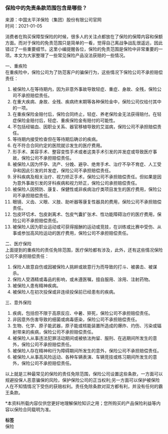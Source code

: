 ### 保险中的免责条款范围包含是哪些？

来源：中国太平洋保险（集团）股份有限公司官网  
时间：2021-01-05

消费者在购买保障型保险的时候，很多人的关注点都放在了保险的保障内容和保额方面。而对于保险的免责范围只是简单的一看，觉得自己离战争战乱很遥远，因此错过了一些重要细节。这里小编提醒各位，保险的免责范围是保险中非常重要的一项。本文为大家整理了一些常见保险产品没法获赔的一些情况。

一、重疾险  
在重疾险中，保险公司为了防范客户的骗保行为，这些情况下保险公司不承担赔偿责任：

1. 被保险人在等待期内，因为非意外事故导致轻症、重症、身故、全残，保险公司不承担赔偿责任。
2. 在重大疾病、身故、全残、疾病终末期等各种保险金中，保险公司仅给付其中的一项。
3. 在重疾保险金赔付后，保险合同终止，轻症、养老保险金无法获得赔付。在轻症保险金赔付后，轻症、重疾保险金有赔付的可能性。
4. 不包括经输血、因职业关系、器官移植导致的艾滋病，保险公司不承担赔偿责任。
5. 等待期内接受检查但在等待期后确诊的疾病。
6. 在不符合合同约定的医院就诊发生的医疗费用。
7. 形手术、美容手术、整容变性手术或者这类手术引发的并发症或导致医疗事故，保险公司不承担赔偿责任。
8. 被保险人因为怀孕、流产、分娩、避孕、绝育手术、治疗不孕不育症、人工受孕和因此引发的并发症，保险公司不承担赔偿责任。
9. 牙科疾病及相关治疗、视力矫正手术，保险公司不承担赔偿责任。但如果是因为意外事故引发的牙科疾病和视力矫正，保险公司承担赔偿责任。
10. 被保险人因预防、康复、保健性或非疾病治疗类项目发生的医疗费用，保险公司不承担赔偿责任。
11. 眼镜、义齿、义眼、义肢、助听器等康复性器具的费用，保险公司不承担赔偿责任。
12. 包皮环切术、包皮剥离术、包皮气囊扩张术、性功能障碍治疗的医疗费用，保险公司不承担赔偿责任。
13. 被保险人因为职业运动或可获得报酬的运动或竞技，在训练或比赛中受伤、从事或参加高风险运动的医疗费用，保险公司不承担赔偿责任。

二、医疗保险  
上面提到的重疾险的责任免除范围，医疗保险都有涉及，此外，还有这些情况保险公司不承担赔偿责任：

1. 保险人故意自伤或因被保险人挑衅或故意行为而导致的打斗、被袭击、被谋杀。
2. 保险人受酒精或毒品的影响，或未遵医嘱，擅自服用、涂用、注射药物。
3. 被保险人患有精神疾病。
4. 被保险人在初次投保或非连续投保前已经患有的疾病。

三、意外保险

1. 疾病，包括但不限于高原反应、中暑、猝死，保险公司不承担赔偿责任。
2. 非因意外伤害导致的细菌或病毒感染，保险公司不承担赔偿责任。
3. 生物、化学、原子能武器，原子能或核能装置所造成的爆炸、灼伤、污染或辐射带来的疾病，保险公司不承担赔偿责任。
4. 被保险人从事违法犯罪活动期间或被依法拘留、服刑、在逃期间所发生的意外，保险公司不承担赔偿责任。
5. 被保险人存在精神和行为障碍期间所发生的意外，保险公司不承担赔偿责任。
6. 被保险人从事高风险运动、各种车辆表演、车辆竞技或练习期间所发生的意外，保险公司不承担赔偿责任。

以上就是三种最常见的保险的责任免除范围，保险公司设置这些条款，一方面可以规避投保人恶意骗保的风险，保护保险公司的正当权利;另一方面可以保护被保险人在不知情情况下受伤的获赔权利。责任免除条款对双方都有利，并没有任何的霸王条款。

*本资料所载内容仅供您更好地理解保险知识之用；您所购买的产品保险利益等内容以保险合同载明为准。

**标签**  
保险
